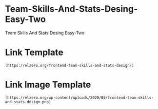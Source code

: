 # Team-Skills-And-Stats-Desing-Easy-Two
Team Skills And Stats Desing Easy-Two
# Link Template 
    (https://elzero.org/frontend-team-skills-and-stats-design/)
# Link Image Template
    (https://elzero.org/wp-content/uploads/2020/05/frontend-team-skills-and-stats-design.png)
